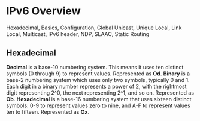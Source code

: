 # IPv6 Overview
Hexadecimal, Basics, Configuration, Global Unicast, Unique Local, Link Local, Multicast, IPv6 header, NDP, SLAAC, Static Routing

## Hexadecimal
**Decimal** is a base-10 numbering system. This means it uses ten distinct symbols (0 through 9) to represent values. Represented as **Od**.
**Binary** is a base-2 numbering system which uses only two symbols, typically 0 and 1. Each digit in a binary number represents a power of 2, with the rightmost digit representing 2^0, the next representing 2^1, and so on. Represented as **Ob**.
**Hexadecimal** is a base-16 numbering system that uses sixteen distinct symbols: 0-9 to represent values zero to nine, and A-F to represent values ten to fifteen. Represented as **Ox**.

